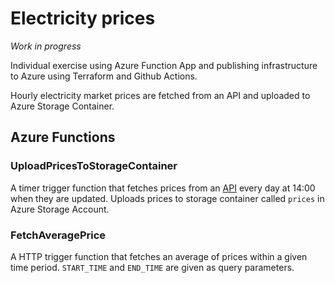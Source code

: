 # Electricity prices

*Work in progress*

Individual exercise using Azure Function App and publishing infrastructure to Azure using Terraform and Github Actions. 

Hourly electricity market prices are fetched from an API and uploaded to Azure Storage Container.

## Azure Functions

### UploadPricesToStorageContainer
A timer trigger function that fetches prices from an [API](https://api.porssisahko.net/v1/latest-prices.json) every day at 14:00 when they are updated. Uploads prices to storage container called `prices` in Azure Storage Account.

### FetchAveragePrice

A HTTP trigger function that fetches an average of prices within a given time period. `START_TIME` and `END_TIME` are given as query parameters.